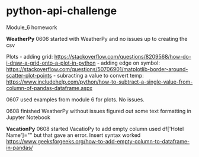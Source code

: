 # python-api-challenge
Module_6 homework

**WeatherPy**
0606 started with WeatherPy and no issues up to creating the csv

Plots
    - adding grid: https://stackoverflow.com/questions/8209568/how-do-i-draw-a-grid-onto-a-plot-in-python
    - adding edge on symbol: https://stackoverflow.com/questions/50706901/matplotlib-border-around-scatter-plot-points
    - subracting a value to convert temp: https://www.includehelp.com/python/how-to-subtract-a-single-value-from-column-of-pandas-dataframe.aspx

0607 used examples from module 6 for plots. No issues.

0608 finished WeatherPy without issues
figured out some text formatting in Jupyter Notebook

**VacationPy**
0608 started VacatioPy
to add empty column used df['Hotel Name']="" but that gave an error.  Insert syntax worked https://www.geeksforgeeks.org/how-to-add-empty-column-to-dataframe-in-pandas/

